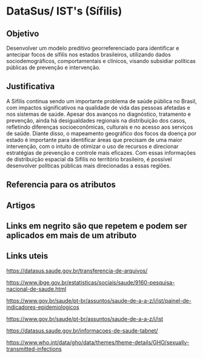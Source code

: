 # DataSus/ IST's (Sífilis)

## Objetivo ##

Desenvolver um modelo preditivo georreferenciado para identificar e antecipar focos de sífilis nos estados brasileiros, utilizando dados sociodemográficos, comportamentais e clínicos, visando subsidiar políticas públicas de prevenção e intervenção.

## Justificativa ##

A Sifilis continua sendo um importante problema de saúde pública no Brasil, com impactos significativos na qualidade de vida das pessoas afetadas e nos sistemas de saúde. Apesar dos avanços no diagnóstico, tratamento e prevenção, ainda há desigualdades regionais na distribuição dos casos, refletindo diferenças socioeconômicas, culturais e no acesso aos serviços de saúde. Diante disso, o mapeamento geográfico dos focos da doença por estado é importante para identificar áreas que precisam de uma maior intervenção, com o intuito de otimizar o uso de recursos e direcionar estratégias de prevenção e controle mais eficazes. Com essas informações de distribuição espacial da Sifilis no território brasileiro, é possível desenvolver políticas públicas mais direcionadas a essas regiões.

  ## Referencia para os atributos ##

## Artigos ##
## Links em negrito são que repetem e podem ser aplicados em mais de um atributo ##

## Links uteis ##

https://datasus.saude.gov.br/transferencia-de-arquivos/

https://www.ibge.gov.br/estatisticas/sociais/saude/9160-pesquisa-nacional-de-saude.html

https://www.gov.br/saude/pt-br/assuntos/saude-de-a-a-z/i/ist/painel-de-indicadores-epidemiologicos

https://www.gov.br/saude/pt-br/assuntos/saude-de-a-a-z/i/ist

https://datasus.saude.gov.br/informacoes-de-saude-tabnet/

https://www.who.int/data/gho/data/themes/theme-details/GHO/sexually-transmitted-infections
